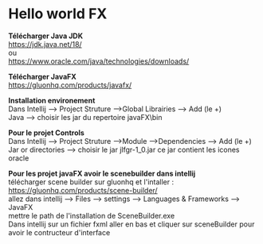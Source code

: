 Hello world FX
=============================

**Télécharger Java JDK**  
https://jdk.java.net/18/  
ou  
https://www.oracle.com/java/technologies/downloads/  


**Télécharger JavaFX**  
https://gluonhq.com/products/javafx/  


**Installation environement**  
Dans Intellij --> Project Struture -->Global Librairies --> Add (le +)  
Java --> choisir les jar du repertoire javaFX\bin      

**Pour le projet Controls**  
Dans Intellij --> Project Struture -->Module -->Dependencies --> Add (le +)  
Jar or directories --> choisir le jar jlfgr-1_0.jar ce jar contient les icones oracle   


**Pour les projet javaFX avoir le scenebuilder dans intellij**  
télécharger scene builder sur gluonhq et l'intaller :  
https://gluonhq.com/products/scene-builder/  
allez dans intellij --> Files --> settings --> Languages & Frameworks --> JavaFX  
mettre le path de l'installation de SceneBuilder.exe  
Dans intellij sur un fichier fxml aller en bas et cliquer sur sceneBuilder pour avoir le contructeur d'interface  